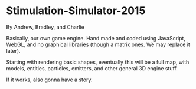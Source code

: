 Stimulation-Simulator-2015
==========================

By Andrew, Bradley, and Charlie


Basically, our own game engine. Hand made and coded using JavaScript, WebGL, and no graphical libraries (though a matrix ones. We may replace it later). 

Starting with rendering basic shapes, eventually this will be a full map, with models, entities, particles, emitters, and other general 3D engine stuff. 

If it works, also gonna have a story.
